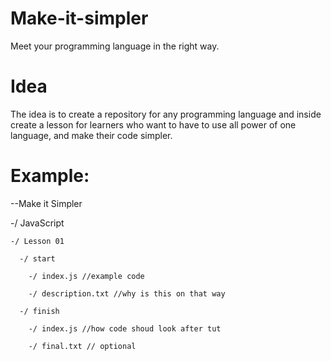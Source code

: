 # Make-it-simpler
Meet your programming language in the right way.

# Idea
The idea is to create a repository for any programming language and inside create a lesson for learners who want to have to use all power of one language, and make their code simpler. 

# Example: 

--Make it Simpler

  -/ JavaScript
  
    -/ Lesson 01
    
      -/ start
      
        -/ index.js //example code 
        
        -/ description.txt //why is this on that way
        
      -/ finish
      
        -/ index.js //how code shoud look after tut
        
        -/ final.txt // optional
